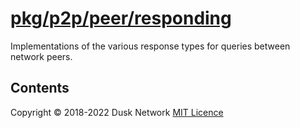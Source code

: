 # [pkg/p2p/peer/responding](./pkg/p2p/peer/responding)

Implementations of the various response types for queries between network peers.

<!-- ToC start -->

## Contents

<!-- ToC end -->

Copyright © 2018-2022 Dusk Network
[MIT Licence](https://github.com/dusk-network/dusk-blockchain/blob/master/LICENSE)

